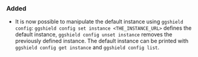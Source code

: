 ### Added

- It is now possible to manipulate the default instance using `ggshield config`: `ggshield config set instance <THE_INSTANCE_URL>` defines the default instance, `ggshield config unset instance` removes the previously defined instance. The default instance can be printed with `ggshield config get instance` and `ggshield config list`.
